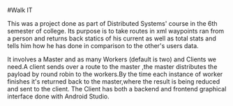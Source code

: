 #Walk IT

This was a project done as part of Distributed Systems' course in the 6th semester of college.
Its purpose is to take routes in xml waypoints ran from a person and returns back
statics of his current as well as total stats and tells him how he has done in comparison to the 
other's users data.

It involves a Master and as many Workers (default is two) and Clients we need.A client sends over a route
to the master ,the master distributes the payload by round robin to the workers.By the time each instance
of worker finishes it's returned back to the master,where the result is being reduced and sent to the client.
The Client has both a backend and frontend graphical interface done with Android Studio.
